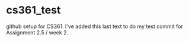 # cs361_test
github setup for CS361.
I've added this last text to do my test commit for Assignment 2.5 / week 2.
